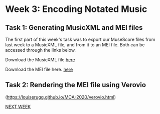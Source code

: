 # Week 3: Encoding Notated Music

## Task 1: Generating MusicXML and MEI files

The first part of this week's task was to export our MuseScore files from last week to a MusicXML file, and from it to an MEI file. 
Both can be accessed through the links below.

Download the MusicXML file [here](starlight_transcribe.musicxml)

Download the MEI file here. [here](https://github.com/louiserugg/MCA-2020/blob/master/uncompressed_starlight.mei)

## Task 2: Rendering the MEI file using Verovio

(https://louiserugg.github.io/MCA-2020/verovio.html)

[NEXT WEEK](week4.md)
